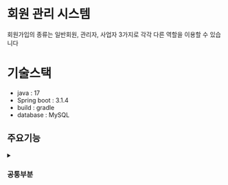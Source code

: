 # 회원 관리 시스템

회원가입의 종류는 일반회원, 관리자, 사업자 3가지로 각각 다른 역할을 이용할 수 있습니다

# 기술스택

- java : 17
- Spring boot : 3.1.4
- build : gradle
- database : MySQL

## 주요기능

<details>
<summary><h3>공통부분</h3></summary>
- 일반 회원, 사업자, 관리자 모든계정은 아이디 비밀번호 이메일 입력받으며 아이디 중복이 있을경우 회원가입이 불가능하며 아이디, 비밀번호 미입력시 회원가입이 불가능합니다
- 사업자 계정으로 회원가입시 추가적으로 사업자 번호를 입력 받으며 공공데이터 api 사업자번호조회 시스템을 이용하여 사업자 번호가 있는지 없는지 구별합니다
- 모든계정은 회원정보조회 및 변경을 통해 현재 비밀번호, 이메일, 현재 잔액, 회원가입일시를 확인할수 있으며 비밀번호, 이메일을 변경할수 있습니다
- 로그인시 아이디, 비밀번호 미입력시 팝업문구가 등장합니다
  
<summary><h3>일반회원</h3></summary>
- 입금(개발예정)
- 출금(개발예정)
- 이체(개발예정)
- 나의 거래 내역(개발예정)
- 회원정보조회 및 변경
- logout

<summary><h3>사업자</h3></summary>
- 매장관리
- 입금(개발예정)
- 출금(개발예정)
- 이체(개발예정)
- 나의 거래 내역(개발예정)
- 회원정보조회 및 변경
- logout

<summary><h3>관리자</h3></summary>
- 입금(개발예정)
- 출금(개발예정)
- 이체(개발예정)
- 나의 거래 내역(개발예정)
- 회원정보조회 및 변경
- logout
- 전체 회원 리스트
- 전체 거래 내역
